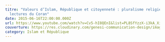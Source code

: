 ```yaml
---
titre: "Valeurs d’Islam, République et citoyenneté : pluralisme religieux et
  lectures du Coran"
date: 2015-06-16T22:00:00.000Z
url: https://www.youtube.com/watch?v=Cv5-hI8QEnI&list=PL8SfYzzX-i3kA_XiNr7xETbvSvb3LICC1
couverture: https://res.cloudinary.com/genesi-communication-design/image/upload/v1606250698/ihei/couvertures/Screenshot_2020-11-24_Deuxi%C3%A8me_Table_ronde_Pluralisme_religieux_Lectures_du_Coran_xw2h2v.png
category: Islam et République
---
```


